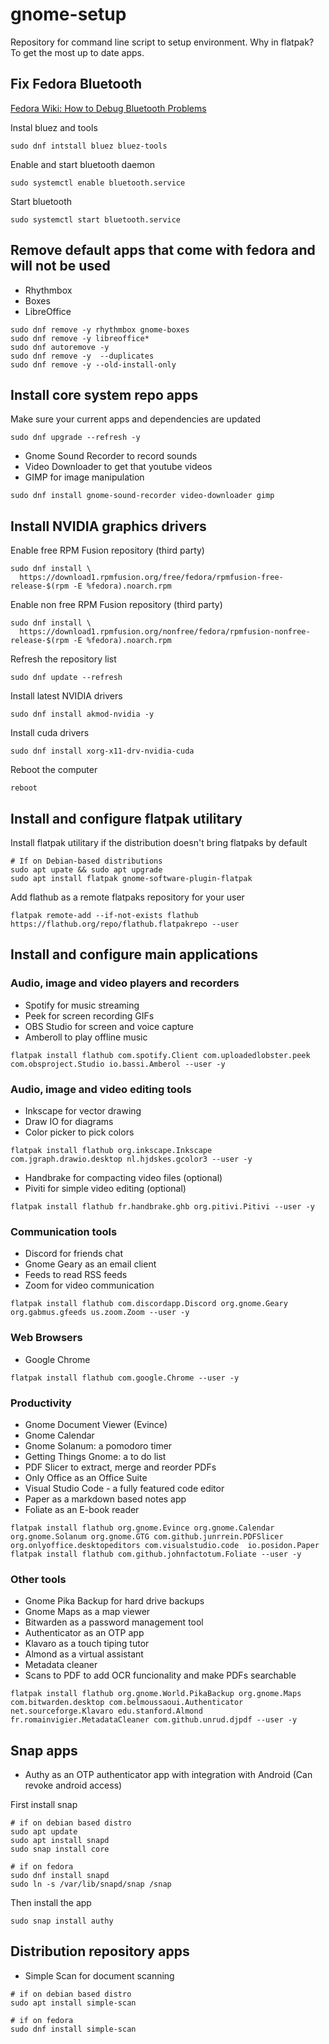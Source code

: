 # gnome-setup
Repository for command line script to setup environment.
Why in flatpak? To get the most up to date apps.

## Fix Fedora Bluetooth
[Fedora Wiki: How to Debug Bluetooth Problems](https://fedoraproject.org/wiki/How_to_debug_Bluetooth_problems)

Instal bluez and tools
```
sudo dnf intstall bluez bluez-tools
```
Enable and start bluetooth daemon
```
sudo systemctl enable bluetooth.service
```
Start bluetooth
```
sudo systemctl start bluetooth.service
```

## Remove default apps that come with fedora and will not be used
- Rhythmbox
- Boxes
- LibreOffice
```
sudo dnf remove -y rhythmbox gnome-boxes
sudo dnf remove -y libreoffice*
sudo dnf autoremove -y
sudo dnf remove -y  --duplicates
sudo dnf remove -y --old-install-only
```
## Install core system repo apps
Make sure your current apps and dependencies are updated
```
sudo dnf upgrade --refresh -y
```
- Gnome Sound Recorder to record sounds
- Video Downloader to get that youtube videos
- GIMP for image manipulation
```
sudo dnf install gnome-sound-recorder video-downloader gimp
```

## Install NVIDIA graphics drivers

Enable free RPM Fusion repository (third party)
```
sudo dnf install \
  https://download1.rpmfusion.org/free/fedora/rpmfusion-free-release-$(rpm -E %fedora).noarch.rpm
```

Enable non free RPM Fusion repository (third party)
```
sudo dnf install \
  https://download1.rpmfusion.org/nonfree/fedora/rpmfusion-nonfree-release-$(rpm -E %fedora).noarch.rpm
```
Refresh the repository list
```
sudo dnf update --refresh
```

Install latest NVIDIA drivers
```
sudo dnf install akmod-nvidia -y
```

Install cuda drivers
```
sudo dnf install xorg-x11-drv-nvidia-cuda
```

Reboot the computer
```
reboot
```

## Install and configure flatpak utilitary
Install flatpak utilitary if the distribution doesn't bring flatpaks by default
```
# If on Debian-based distributions
sudo apt upate && sudo apt upgrade
sudo apt install flatpak gnome-software-plugin-flatpak
```
Add flathub as a remote flatpaks repository for your user
```
flatpak remote-add --if-not-exists flathub https://flathub.org/repo/flathub.flatpakrepo --user
```

## Install and configure main applications

### Audio, image and video players and recorders
- Spotify for music streaming
- Peek for screen recording GIFs
- OBS Studio for screen and voice capture
- Amberoll to play offline music
```
flatpak install flathub com.spotify.Client com.uploadedlobster.peek  com.obsproject.Studio io.bassi.Amberol --user -y
```
### Audio, image and video editing tools
- Inkscape for vector drawing
- Draw IO for diagrams
- Color picker to pick colors

```
flatpak install flathub org.inkscape.Inkscape com.jgraph.drawio.desktop nl.hjdskes.gcolor3 --user -y
```
- Handbrake for compacting video files (optional)
- Piviti for simple video editing (optional)
```
flatpak install flathub fr.handbrake.ghb org.pitivi.Pitivi --user -y
```

### Communication tools
- Discord for friends chat
- Gnome Geary as an email client
- Feeds to read RSS feeds
- Zoom for video communication
```
flatpak install flathub com.discordapp.Discord org.gnome.Geary org.gabmus.gfeeds us.zoom.Zoom --user -y
```

### Web Browsers
- Google Chrome
```
flatpak install flathub com.google.Chrome --user -y
```
### Productivity
- Gnome Document Viewer (Evince)
- Gnome Calendar
- Gnome Solanum: a pomodoro timer
- Getting Things Gnome: a to do list
- PDF Slicer to extract, merge and reorder PDFs
- Only Office as an Office Suite
- Visual Studio Code - a fully featured code editor
- Paper as a markdown based notes app
- Foliate as an E-book reader
```
flatpak install flathub org.gnome.Evince org.gnome.Calendar org.gnome.Solanum org.gnome.GTG com.github.junrrein.PDFSlicer org.onlyoffice.desktopeditors com.visualstudio.code  io.posidon.Paper flatpak install flathub com.github.johnfactotum.Foliate --user -y
```
### Other tools
- Gnome Pika Backup for hard drive backups
- Gnome Maps as a map viewer
- Bitwarden as a password management tool
- Authenticator as an OTP app
- Klavaro as a touch tiping tutor
- Almond as a virtual assistant
- Metadata cleaner
- Scans to PDF to add OCR funcionality and make PDFs searchable
```
flatpak install flathub org.gnome.World.PikaBackup org.gnome.Maps com.bitwarden.desktop com.belmoussaoui.Authenticator net.sourceforge.Klavaro edu.stanford.Almond fr.romainvigier.MetadataCleaner com.github.unrud.djpdf --user -y
```
## Snap apps
- Authy as an OTP authenticator app with integration with Android (Can revoke android access)

First install snap
```
# if on debian based distro
sudo apt update
sudo apt install snapd
sudo snap install core

# if on fedora
sudo dnf install snapd
sudo ln -s /var/lib/snapd/snap /snap
```
Then install the app
```
sudo snap install authy
```

## Distribution repository apps
- Simple Scan for document scanning
```
# if on debian based distro
sudo apt install simple-scan

# if on fedora
sudo dnf install simple-scan
```

